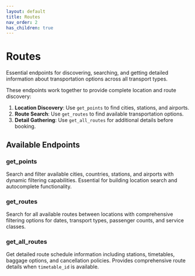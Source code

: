 ```yaml
---
layout: default
title: Routes
nav_order: 2
has_children: true
---
```


# Routes

Essential endpoints for discovering, searching, and getting detailed information about transportation options across all transport types.

These endpoints work together to provide complete location and route discovery:

1.  **Location Discovery**: Use `get_points` to find cities, stations, and airports.
2.  **Route Search**: Use `get_routes` to find available transportation options.
3.  **Detail Gathering**: Use `get_all_routes` for additional details before booking.

## Available Endpoints

### get_points
Search and filter available cities, countries, stations, and airports with dynamic filtering capabilities. Essential for building location search and autocomplete functionality.

### get_routes
Search for all available routes between locations with comprehensive filtering options for dates, transport types, passenger counts, and service classes.

### get_all_routes
Get detailed route schedule information including stations, timetables, baggage options, and cancellation policies. Provides comprehensive route details when `timetable_id` is available. 